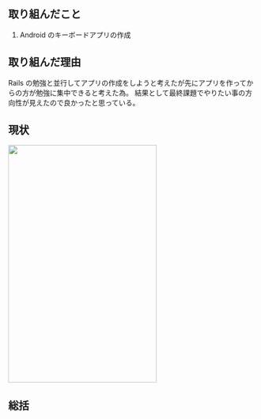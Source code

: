 ## 取り組んだこと

1. Android のキーボードアプリの作成

## 取り組んだ理由

Rails の勉強と並行してアプリの作成をしようと考えたが先にアプリを作ってからの方が勉強に集中できると考えた為。
結果として最終課題でやりたい事の方向性が見えたので良かったと思っている。

## 現状

<img src="https://github.com/KazumaProject/monthly_report/blob/master/images/test_1.gif" width="300" height="480" />


## 総括


